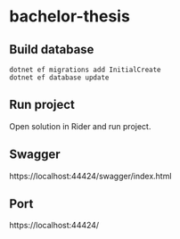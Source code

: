 # bachelor-thesis

## Build database

```
dotnet ef migrations add InitialCreate 
dotnet ef database update
```

## Run project

Open solution in Rider and run project.

## Swagger

https://localhost:44424/swagger/index.html

## Port 

https://localhost:44424/